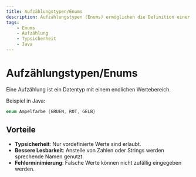 ```yaml
---
title: Aufzählungstypen/Enums
description: Aufzählungstypen (Enums) ermöglichen die Definition einer festgelegten Menge von Werten, z. B. für Zustände oder Kategorien.
tags:
    - Enums
    - Aufzählung
    - Typsicherheit
    - Java
---
```


# Aufzählungstypen/Enums

Eine Aufzählung ist ein Datentyp mit einem endlichen Wertebereich.

Beispiel in Java:
```java
enum Ampelfarbe {GRUEN, ROT, GELB}
```

## Vorteile

- **Typsicherheit**: Nur vordefinierte Werte sind erlaubt.
- **Bessere Lesbarkeit**: Anstelle von Zahlen oder Strings werden sprechende Namen genutzt.
- **Fehlerminimierung**: Falsche Werte können nicht zufällig eingegeben werden.
```
